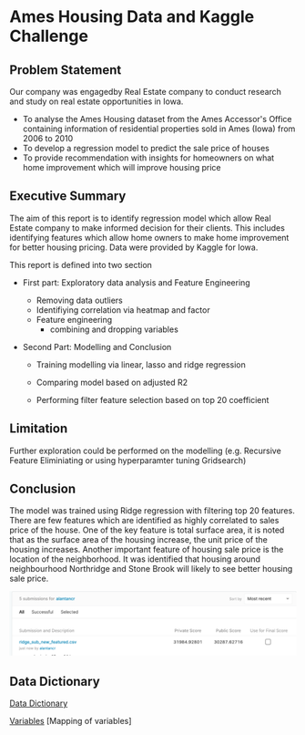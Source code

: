 # Ames Housing Data and Kaggle Challenge

## Problem Statement

Our company was engagedby Real Estate company to conduct research and study on real estate opportunities in Iowa.

- To analyse the Ames Housing dataset from the Ames Accessor's Office containing information of residential properties sold in Ames (Iowa) from 2006 to 2010
- To develop a regression model to predict the sale price of houses
- To provide recommendation with insights for homeowners on what home improvement which will improve housing price

## Executive Summary

The aim of this report is to identify regression model which allow Real Estate company to make informed decision for their clients. This includes identifying features which allow home owners to make home improvement for better housing pricing. Data were provided by Kaggle for Iowa.

This report is defined into two section

- First part: Exploratory data analysis and Feature Engineering

  - Removing data outliers
  - Identifiying correlation via heatmap and factor
  - Feature engineering
    - combining and dropping variables

- Second Part: Modelling and Conclusion

  - Training modelling via linear, lasso and ridge regression

  - Comparing model based on adjusted R2 

  - Performing filter feature selection based on top 20 coefficient

    

## Limitation

Further exploration could be performed on the modelling (e.g. Recursive Feature Eliminiating or using hyperparamter tuning Gridsearch)

## Conclusion



The model was trained using Ridge regression with filtering top 20 features. There are few features which are identified as highly correlated to sales price of the house. One of the key feature is total surface area, it is noted that as the surface area of the housing increase, the unit price of the housing increases. Another important feature of housing sale price is the location of the neighborhood. It was identified that housing around neighbourhood Northridge and Stone Brook  will likely to see better housing sale price. 

![Submission](image/ridge_score_after_featured.png)




## Data Dictionary

[Data Dictionary](https://github.com/alantancr/Project_2/blob/master/datasets/DataDocumentation.txt) 

[Variables](https://github.com/alantancr/Project_2/blob/master/datasets/variables.csv) [Mapping of variables]




